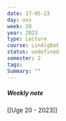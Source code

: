 ```yaml
---
date: 17-05-23
day: ons
week: 20
year: 2023
type: Lecture
course: LinAlgDat
status: undefined
semester: 2
tags:
Summary: ""
---
```

##### Weekly note
[[Uge 20 - 2023]]

# 
